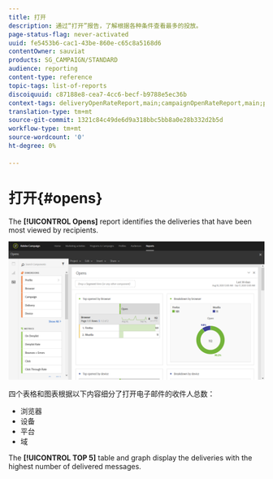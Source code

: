 ```yaml
---
title: 打开
description: 通过“打开”报告，了解根据各种条件查看最多的投放。
page-status-flag: never-activated
uuid: fe5453b6-cac1-43be-860e-c65c8a5168d6
contentOwner: sauviat
products: SG_CAMPAIGN/STANDARD
audience: reporting
content-type: reference
topic-tags: list-of-reports
discoiquuid: c87188e8-cea7-4cc6-becf-b9788e5ec36b
context-tags: deliveryOpenRateReport,main;campaignOpenRateReport,main;programOpenRateReport,main
translation-type: tm+mt
source-git-commit: 1321c84c49de6d9a318bbc5bb8a0e28b332d2b5d
workflow-type: tm+mt
source-wordcount: '0'
ht-degree: 0%

---
```



# 打开{#opens}

The **[!UICONTROL Opens]** report identifies the deliveries that have been most viewed by recipients.

![](assets/delivery_reports_opens.png)

四个表格和图表根据以下内容细分了打开电子邮件的收件人总数：

* 浏览器
* 设备
* 平台
* 域

The **[!UICONTROL TOP 5]** table and graph display the deliveries with the highest number of delivered messages.
